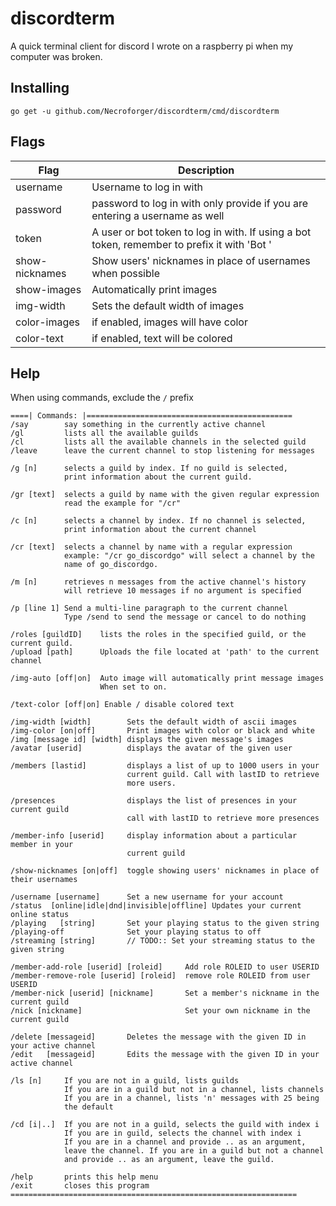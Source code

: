 # discordterm

A quick terminal client for discord I wrote on a raspberry pi when my computer was broken.

## Installing
`go get -u github.com/Necroforger/discordterm/cmd/discordterm`

## Flags

| Flag           | Description                                                                                 |
|----------------|---------------------------------------------------------------------------------------------|
| username       | Username to log in with                                                                     |
| password       | password to log in with only provide if you are entering a username as well                 |
| token          | A user or bot token to log in with. If using a bot token, remember to prefix it with 'Bot ' |
| show-nicknames | Show users' nicknames in place of usernames when possible                                   |
| show-images    | Automatically print images                                                                  |
| img-width      | Sets the default width of images                                                            |
| color-images   | if enabled, images will have color                                                          |
| color-text     | if enabled, text will be colored                                                            |

## Help

When using commands, exclude the `/` prefix

```
====| Commands: |==============================================
/say        say something in the currently active channel
/gl         lists all the available guilds
/cl         lists all the available channels in the selected guild
/leave      leave the current channel to stop listening for messages

/g [n]      selects a guild by index. If no guild is selected,
            print information about the current guild.

/gr [text]  selects a guild by name with the given regular expression
            read the example for "/cr"
       
/c [n]      selects a channel by index. If no channel is selected,
            print information about the current channel

/cr [text]  selects a channel by name with a regular expression
            example: "/cr go_discordgo" will select a channel by the
            name of go_discordgo.                                    
         
/m [n]      retrieves n messages from the active channel's history 
            will retrieve 10 messages if no argument is specified  

/p [line 1] Send a multi-line paragraph to the current channel
            Type /send to send the message or cancel to do nothing

/roles [guildID]    lists the roles in the specified guild, or the current guild.
/upload [path]      Uploads the file located at 'path' to the current channel

/img-auto [off|on]  Auto image will automatically print message images
                    When set to on.

/text-color [off|on] Enable / disable colored text                    

/img-width [width]        Sets the default width of ascii images
/img-color [on|off]       Print images with color or black and white
/img [message id] [width] displays the given message's images
/avatar [userid]          displays the avatar of the given user

/members [lastid]         displays a list of up to 1000 users in your
                          current guild. Call with lastID to retrieve
                          more users.

/presences                displays the list of presences in your current guild
                          call with lastID to retrieve more presences

/member-info [userid]     display information about a particular member in your
                          current guild

/show-nicknames [on|off]  toggle showing users' nicknames in place of their usernames

/username [username]      Set a new username for your account
/status  [online|idle|dnd|invisible|offline] Updates your current online status
/playing   [string]       Set your playing status to the given string
/playing-off              Set your playing status to off
/streaming [string]       // TODO:: Set your streaming status to the given string

/member-add-role [userid] [roleid]     Add role ROLEID to user USERID
/member-remove-role [userid] [roleid]  remove role ROLEID from user USERID
/member-nick [userid] [nickname]       Set a member's nickname in the current guild
/nick [nickname]                       Set your own nickname in the current guild

/delete [messageid]       Deletes the message with the given ID in your active channel
/edit   [messageid]       Edits the message with the given ID in your active channel

/ls [n]     If you are not in a guild, lists guilds
            If you are in a guild but not in a channel, lists channels
            If you are in a channel, lists 'n' messages with 25 being
            the default
            
/cd [i|..]  If you are not in a guild, selects the guild with index i
            If you are in guild, selects the channel with index i
            If you are in a channel and provide .. as an argument,
            leave the channel. If you are in a guild but not a channel
            and provide .. as an argument, leave the guild.
                                           
/help       prints this help menu                                  
/exit       closes this program
================================================================   
```
